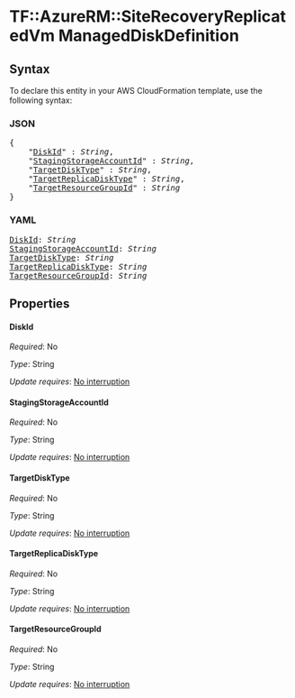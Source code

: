 # TF::AzureRM::SiteRecoveryReplicatedVm ManagedDiskDefinition

## Syntax

To declare this entity in your AWS CloudFormation template, use the following syntax:

### JSON

<pre>
{
    "<a href="#diskid" title="DiskId">DiskId</a>" : <i>String</i>,
    "<a href="#stagingstorageaccountid" title="StagingStorageAccountId">StagingStorageAccountId</a>" : <i>String</i>,
    "<a href="#targetdisktype" title="TargetDiskType">TargetDiskType</a>" : <i>String</i>,
    "<a href="#targetreplicadisktype" title="TargetReplicaDiskType">TargetReplicaDiskType</a>" : <i>String</i>,
    "<a href="#targetresourcegroupid" title="TargetResourceGroupId">TargetResourceGroupId</a>" : <i>String</i>
}
</pre>

### YAML

<pre>
<a href="#diskid" title="DiskId">DiskId</a>: <i>String</i>
<a href="#stagingstorageaccountid" title="StagingStorageAccountId">StagingStorageAccountId</a>: <i>String</i>
<a href="#targetdisktype" title="TargetDiskType">TargetDiskType</a>: <i>String</i>
<a href="#targetreplicadisktype" title="TargetReplicaDiskType">TargetReplicaDiskType</a>: <i>String</i>
<a href="#targetresourcegroupid" title="TargetResourceGroupId">TargetResourceGroupId</a>: <i>String</i>
</pre>

## Properties

#### DiskId

_Required_: No

_Type_: String

_Update requires_: [No interruption](https://docs.aws.amazon.com/AWSCloudFormation/latest/UserGuide/using-cfn-updating-stacks-update-behaviors.html#update-no-interrupt)

#### StagingStorageAccountId

_Required_: No

_Type_: String

_Update requires_: [No interruption](https://docs.aws.amazon.com/AWSCloudFormation/latest/UserGuide/using-cfn-updating-stacks-update-behaviors.html#update-no-interrupt)

#### TargetDiskType

_Required_: No

_Type_: String

_Update requires_: [No interruption](https://docs.aws.amazon.com/AWSCloudFormation/latest/UserGuide/using-cfn-updating-stacks-update-behaviors.html#update-no-interrupt)

#### TargetReplicaDiskType

_Required_: No

_Type_: String

_Update requires_: [No interruption](https://docs.aws.amazon.com/AWSCloudFormation/latest/UserGuide/using-cfn-updating-stacks-update-behaviors.html#update-no-interrupt)

#### TargetResourceGroupId

_Required_: No

_Type_: String

_Update requires_: [No interruption](https://docs.aws.amazon.com/AWSCloudFormation/latest/UserGuide/using-cfn-updating-stacks-update-behaviors.html#update-no-interrupt)

